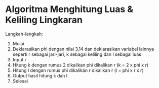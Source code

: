# Algoritma Menghitung Luas & Keliling Lingkaran

Langkah-langkah:
1. Mulai
2. Deklarasikan phi dengan nilai 3,14 dan deklarasikan variabel lainnya seperti r sebagai jari-jari, k sebagai keliling dan l sebagai luas
3. Input r
4. Hitung k dengan rumus 2 dikalikan phi dikalikan r (k = 2 x phi x r)
5. Hitung l dengan rumus phi dikalikan r dikalikan r (l = phi x r x r)
6. Output hasil hitung k dan l
7. Selesai